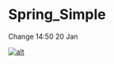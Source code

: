 Spring_Simple
=============
Change 14:50 20 Jan

[![alt](https://codenvy-stg.com/factory/resources/factory-white.png)](https://codenvy-stg.com/ide-resources/share/project/artaleks9/Spring_set)
